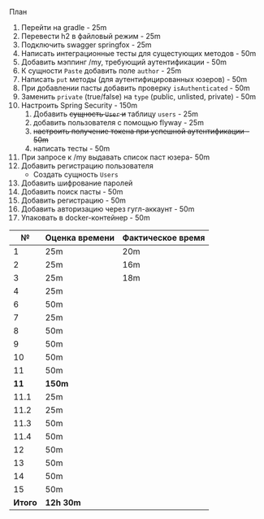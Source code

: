 План

1. Перейти на gradle - 25m
2. Перевести h2 в файловый режим - 25m
3. Подключить swagger springfox - 25m
4. Написать интеграционные тесты для сущестующих методов - 50m
6. Добавить мэппинг /my, требующий аутентификации - 50m
7. К сущности `Paste` добавить поле `author` - 25m
8. Написать `put` методы (для аутентифицированных юзеров) - 50m
9. При добавлении пасты добавить проверку `isAuthenticated` - 50m
10. Заменить `private` (true/false) на `type` (public, unlisted, private) - 50m
11. Настроить Spring Security - 150m
    1. Добавить ~~сущность `User` и~~ таблицу `users` - 25m
    2. добавить пользователя с помощью flyway - 25m
    3. ~~настроить получение токена при успешной аутентификации - 50m~~
    4. написать тесты - 50m
12. При запросе к /my выдавать список паст юзера- 50m
13. Добавить регистрацию пользователя
    + Создать сущность `Users`
14. Добавить шифрование паролей
15. Добавить поиск пасты - 50m
16. Добавить регистрацию - 50m
17. Добавить авторизацию через гугл-аккаунт - 50m
18. Упаковать в docker-контейнер - 50m

№ | Оценка времени | Фактическое время
---|---|---
1 | 25m | 20m
2 | 25m | 16m
3 | 25m | 18m
4 | 25m |
6 | 50m |
7 | 25m |
8 | 50m |
9 | 50m |
10 | 50m |
11 | 50m |
**11** | **150m** |
11.1 | 25m | 
11.2 | 25m | 
11.3 | 50m |
11.4 | 50m |
12 | 50m |
13 | 50m |
14 | 50m |
15 | 50m |
**Итого** | **12h 30m** |   
